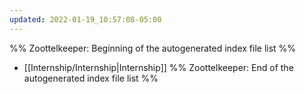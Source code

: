 ```yaml
---
updated: 2022-01-19_10:57:08-05:00
---
```

%% Zoottelkeeper: Beginning of the autogenerated index file list  %%
-  [[Internship/Internship|Internship]]
%% Zoottelkeeper: End of the autogenerated index file list  %%
